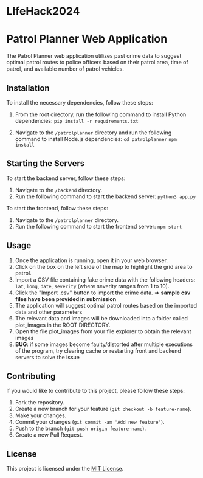 # LIfeHack2024
# Patrol Planner Web Application

The Patrol Planner web application utilizes past crime data to suggest optimal patrol routes to police officers based on their patrol area, time of patrol, and available number of patrol vehicles.

## Installation

To install the necessary dependencies, follow these steps:

1. From the root directory, run the following command to install Python dependencies:
   `pip install -r requirements.txt`

3. Navigate to the `/patrolplanner` directory and run the following command to install Node.js dependencies:
 `cd patrolplanner`
 `npm install`


## Starting the Servers

To start the backend server, follow these steps:

1. Navigate to the `/backend` directory.
2. Run the following command to start the backend server:
   `python3 app.py`
   
To start the frontend, follow these steps:

1. Navigate to the `/patrolplanner` directory.
2. Run the following command to start the frontend server:
   `npm start`


## Usage

1. Once the application is running, open it in your web browser.
2. Click on the box on the left side of the map to highlight the grid area to patrol.
3. Import a CSV file containing fake crime data with the following headers: `lat`, `long`, `date`, `severity` (where severity ranges from 1 to 10).
4. Click the "Import .csv" button to import the crime data. => **sample csv files have been provided in submission**
5. The application will suggest optimal patrol routes based on the imported data and other parameters
6. The relevant data and images will be downloaded into a folder called plot_images in the ROOT DIRECTORY.
7. Open the file plot_images from your file explorer to obtain the relevant images
8. **BUG**: if some images become faulty/distorted after multiple executions of the program, try clearing cache or restarting front and backend servers to solve the issue

## Contributing

If you would like to contribute to this project, please follow these steps:

1. Fork the repository.
2. Create a new branch for your feature (`git checkout -b feature-name`).
3. Make your changes.
4. Commit your changes (`git commit -am 'Add new feature'`).
5. Push to the branch (`git push origin feature-name`).
6. Create a new Pull Request.

## License

This project is licensed under the [MIT License](LICENSE).

